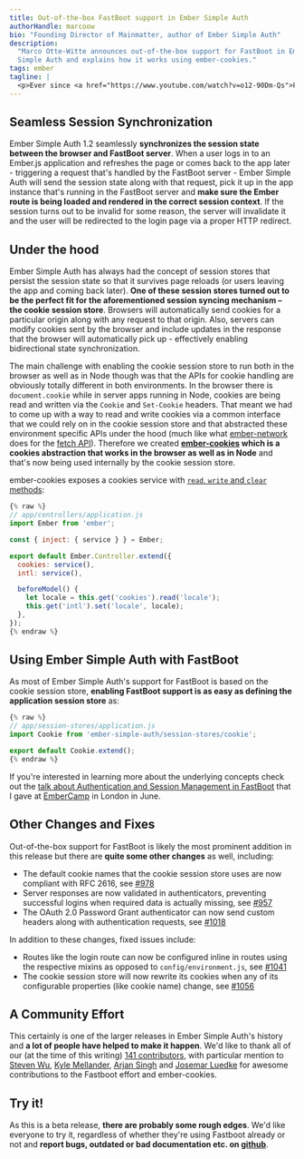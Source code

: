 ```yaml
---
title: Out-of-the-box FastBoot support in Ember Simple Auth
authorHandle: marcoow
bio: "Founding Director of Mainmatter, author of Ember Simple Auth"
description:
  "Marco Otte-Witte announces out-of-the-box support for FastBoot in Ember
  Simple Auth and explains how it works using ember-cookies."
tags: ember
tagline: |
  <p>Ever since <a href="https://www.youtube.com/watch?v=o12-90Dm-Qs">FastBoot was first announced at EmberConf 2015</a> it was clear to us that we wanted to have out-of-the-box support for it in Ember Simple Auth. Our goal was to make sure that Ember Simple Auth did not keep anyone from adopting FastBoot and adopting FastBoot would not result in people having to figure out their own authentication and authorization solutions. Today we're happy to announce the availability of <a href="https://github.com/mainmatter/ember-simple-auth/releases/tag/1.2.0-beta.1">Ember Simple Auth 1.2.0-beta.1</a>, the <strong>first release with out-of-the-box support for FastBoot</strong>.</p>
---
```


## Seamless Session Synchronization

Ember Simple Auth 1.2 seamlessly <strong>synchronizes the session state between
the browser and FastBoot server</strong>. When a user logs in to an Ember.js
application and refreshes the page or comes back to the app later - triggering a
request that's handled by the FastBoot server - Ember Simple Auth will send the
session state along with that request, pick it up in the app instance that's
running in the FastBoot server and <strong>make sure the Ember route is being
loaded and rendered in the correct session context</strong>. If the session
turns out to be invalid for some reason, the server will invalidate it and the
user will be redirected to the login page via a proper HTTP redirect.

## Under the hood

Ember Simple Auth has always had the concept of session stores that persist the
session state so that it survives page reloads (or users leaving the app and
coming back later). <strong>One of these session stores turned out to be the
perfect fit for the aforementioned session syncing mechanism – the cookie
session store</strong>. Browsers will automatically send cookies for a
particular origin along with any request to that origin. Also, servers can
modify cookies sent by the browser and include updates in the response that the
browser will automatically pick up - effectively enabling bidirectional state
synchronization.

The main challenge with enabling the cookie session store to run both in the
browser as well as in Node though was that the APIs for cookie handling are
obviously totally different in both environments. In the browser there is
`document.cookie` while in server apps running in Node, cookies are being read
and written via the `Cookie` and `Set-Cookie` headers. That meant we had to come
up with a way to read and write cookies via a common interface that we could
rely on in the cookie session store and that abstracted these environment
specific APIs under the hood (much like what
<a href="https://github.com/tomdale/ember-network">ember-network</a> does for
the <a href="https://github.com/tomdale/ember-network">fetch API</a>). Therefore
we created
<strong><a href="https://github.com/mainmatter/ember-cookies">ember-cookies</a>
which is a cookies abstraction that works in the browser as well as in
Node</strong> and that's now being used internally by the cookie session store.

ember-cookies exposes a cookies service with
<a href="https://github.com/mainmatter/ember-cookies#api">`read`, `write` and
`clear` methods</a>:

<!-- prettier-ignore -->
```js
{% raw %}
// app/controllers/application.js
import Ember from 'ember';

const { inject: { service } } = Ember;

export default Ember.Controller.extend({
  cookies: service(),
  intl: service(),

  beforeModel() {
    let locale = this.get('cookies').read('locale');
    this.get('intl').set('locale', locale);
  },
});
{% endraw %}
```

## Using Ember Simple Auth with FastBoot

As most of Ember Simple Auth's support for FastBoot is based on the cookie
session store, <strong>enabling FastBoot support is as easy as defining the
application session store</strong> as:

```js
{% raw %}
// app/session-stores/application.js
import Cookie from 'ember-simple-auth/session-stores/cookie';

export default Cookie.extend();
{% endraw %}
```

If you're interested in learning more about the underlying concepts check out
the
<a href="https://www.youtube.com/watch?v=jcAgi7fpTw8&index=6&list=PL4eq2DPpyBbmrPasP06vK7cUkPUCNn_rW">talk
about Authentication and Session Management in FastBoot</a> that I gave at
<a href="http://embercamp.com">EmberCamp</a> in London in June.

## Other Changes and Fixes

Out-of-the-box support for FastBoot is likely the most prominent addition in
this release but there are <strong>quite some other changes</strong> as well,
including:

- The default cookie names that the cookie session store uses are now compliant
  with RFC 2616, see
  <a href="https://github.com/mainmatter/ember-simple-auth/pull/978">#978</a>
- Server responses are now validated in authenticators, preventing successful
  logins when required data is actually missing, see
  <a href="https://github.com/mainmatter/ember-simple-auth/pull/957">#957</a>
- The OAuth 2.0 Password Grant authenticator can now send custom headers along
  with authentication requests, see
  <a href="https://github.com/mainmatter/ember-simple-auth/pull/1018">#1018</a>

In addition to these changes, fixed issues include:

- Routes like the login route can now be configured inline in routes using the
  respective mixins as opposed to `config/environment.js`, see
  <a href="https://github.com/mainmatter/ember-simple-auth/pull/1041">#1041</a>
- The cookie session store will now rewrite its cookies when any of its
  configurable properties (like cookie name) change, see
  <a href="https://github.com/mainmatter/ember-simple-auth/pull/1056">#1056</a>

## A Community Effort

This certainly is one of the larger releases in Ember Simple Auth's history and
<strong>a lot of people have helped to make it happen</strong>. We'd like to
thank all of our (at the time of this writing)
<a href="https://github.com/mainmatter/ember-simple-auth/graphs/contributors">141
contributors</a>, with particular mention to
<a href="https://github.com/stevenwu">Steven Wu</a>,
<a href="https://github.com/kylemellander">Kyle Mellander</a>,
<a href="https://github.com/arjansingh">Arjan Singh</a> and
<a href="https://github.com/josemarluedke">Josemar Luedke</a> for awesome
contributions to the Fastboot effort and ember-cookies.

## Try it!

As this is a beta release, <strong>there are probably some rough edges</strong>.
We'd like everyone to try it, regardless of whether they're using Fastboot
already or not and <strong>report bugs, outdated or bad documentation etc. on
<a href="https://github.com/mainmatter/ember-simple-auth/releases">github</a></strong>.
